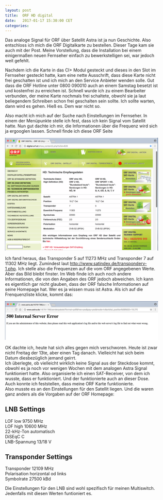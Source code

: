 ```yaml
---
layout: post
title:  ORF HD digital 
date:   2017-01-17 15:30:00 CET
categories: 
---
```


Das analoge Signal für ORF über Satellit Astra ist ja nun Geschichte. Also entschloss ich mich die ORF Digitalkarte zu bestellen. Dieser Tage kam sie auch mit der Post. Meine Vorstellung, dass die Installation bei einem einigermaßen neuen Fernseher einfach zu bewerkstelligen sei, war jedoch weit gefehlt. 

Nachdem ich die Karte in das CI+ Modul gesteckt und dieses in den Slot im Fernseher gesteckt hatte, kam eine nette Ausschrift, dass diese Karte nicht frei geschalten ist und ich mich an den Service Anbieter wenden solle. Gut dass die ORF Hotline unter 0800 090010 auch an einem Samstag besetzt ist und kostenfrei zu erreichen ist. Schnell wurde ich zu einem Bearbeiter verbunden, der meine Karte nochmals frei schaltete, obwohl sie ja laut beliegendem Schreiben schon frei geschalten sein sollte. Ich sollte warten, dann wird es gehen. Hieß es. Dem war nicht so. 

Also macht ich mich auf der Suche nach Einstellungen im Fernseher. In einem der Menüpunkte stelle ich fest, dass ich kein Signal vom Satellit hatte. Nun gut dachte ich mir, die Informationen über die Frequenz wird sich ja ergooglen lassen. Schnell finde ich diese ORF Seite

<img src="/images/orf_digital_info.png" alt="orf_digital_info.png" style="width: 800px;"/>

Ich fand heraus, das Transponder 5 auf 11273 MHz und Transponder 7 auf 11302 MHz liegt. Zumindest laut http://www.satindex.de/transponderv-1.php. Ich stelle also die Frequenzen auf die vom ORF angegebenen Werte. Aber das Bild bleibt finster. Im Web finde ich auch noch andere Informationen, die von den Angaben des ORF jedoch abweichen. Ich kann es eigentlich gar nicht glauben, dass der ORF falsche Informationen auf seine Homepage hat. Wer es ja wissen muss ist Astra. Als ich auf die Frenquenzliste klicke, kommt das: 

<img src="/images/astra_home_page.png" alt="astra_home_page.png" style="width: 800px;"/>

OK dachte ich, heute hat sich alles gegen mich verschworen. Heute ist zwar nicht Freitag der 13te, aber einen Tag danach. Vielleicht hat sich beim Datum diesbezüglich jemand geirrt.  
Ich überlegte, ob vielleicht wirklich keine Signal aus der Steckdose kommt, obwohl es ja noch vor wenigen Wochen mit dem analogen Astra Signal funktioniert hatte. Also organisierte ich einen SAT-Receiver, von dem ich wusste, dass er funktioniert. Und der funktionierte auch an dieser Dose. Auch konnte ich feststellen, dass meine ORF Karte funktionierte.  
Also musste es an den Einstellungen für den Satellit liegen. Und die waren ganz anders als die Vorgaben auf der ORF Homepage:

## LNB Settings

LOF low 9750 MHz  
LOF high 10600 MHz  
22-kHz-Ton automatisch  
DiSEqC C  
LNB-Spannung 13/18 V  

## Transponder Settings

Transponder 12109 MHz  
Polarisation horizontal od links  
Symbolrate 27500 kBd   

Die Einstellungen für den LNB sind wohl spezifisch für meinen Multiswitch. Jedenfalls mit diesen Werten funtioniert es. 


